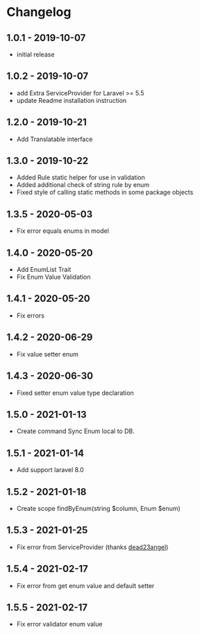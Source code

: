 # Changelog

## 1.0.1 - 2019-10-07
- initial release
## 1.0.2 - 2019-10-07
- add Extra ServiceProvider for Laravel >= 5.5
- update Readme installation instruction
## 1.2.0 - 2019-10-21
- Add Translatable interface
## 1.3.0 - 2019-10-22
- Added Rule static helper for use in validation
- Added additional check of string rule by enum
- Fixed style of calling static methods in some package objects
## 1.3.5 - 2020-05-03
- Fix error equals enums in model
## 1.4.0 - 2020-05-20
- Add EnumList Trait
- Fix Enum Value Validation
## 1.4.1 - 2020-05-20
- Fix errors
## 1.4.2 - 2020-06-29
- Fix value setter enum
## 1.4.3 - 2020-06-30
- Fixed setter enum value type declaration
## 1.5.0 - 2021-01-13
- Create command Sync Enum local to DB.
## 1.5.1 - 2021-01-14
- Add support laravel 8.0
## 1.5.2 - 2021-01-18
- Create scope findByEnum(string $column, Enum $enum)
## 1.5.3 - 2021-01-25
- Fix error from ServiceProvider (thanks [dead23angel](https://github.com/dead23angel))
## 1.5.4 - 2021-02-17
- Fix error from get enum value and default setter
## 1.5.5 - 2021-02-17
- Fix error validator enum value